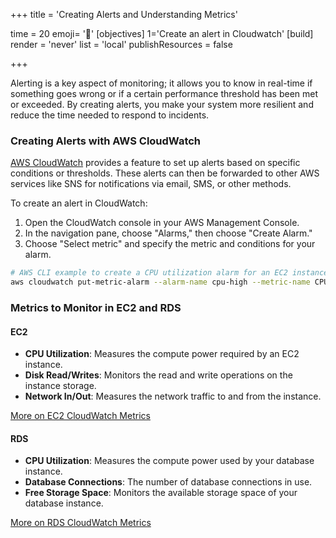 +++
title = 'Creating Alerts and Understanding Metrics'

time = 20
emoji= '🚨'
[objectives]
    1='Create an alert in Cloudwatch'
[build]
  render = 'never'
  list = 'local'
  publishResources = false

+++

Alerting is a key aspect of monitoring; it allows you to know in real-time if something goes wrong or if a certain performance threshold has been met or exceeded. By creating alerts, you make your system more resilient and reduce the time needed to respond to incidents.

### Creating Alerts with AWS CloudWatch

[AWS CloudWatch](https://aws.amazon.com/cloudwatch/) provides a feature to set up alerts based on specific conditions or thresholds. These alerts can then be forwarded to other AWS services like SNS for notifications via email, SMS, or other methods.

To create an alert in CloudWatch:

1. Open the CloudWatch console in your AWS Management Console.
2. In the navigation pane, choose "Alarms," then choose "Create Alarm."
3. Choose "Select metric" and specify the metric and conditions for your alarm.

```bash
# AWS CLI example to create a CPU utilization alarm for an EC2 instance
aws cloudwatch put-metric-alarm --alarm-name cpu-high --metric-name CPUUtilization --namespace AWS/EC2 --statistic Average --period 300 --threshold 70 --comparison-operator GreaterThanThreshold  --dimensions Name=InstanceId,Value=i-12345678 --evaluation-periods 2
```

### Metrics to Monitor in EC2 and RDS

#### EC2

- **CPU Utilization**: Measures the compute power required by an EC2 instance.
- **Disk Read/Writes**: Monitors the read and write operations on the instance storage.
- **Network In/Out**: Measures the network traffic to and from the instance.

[More on EC2 CloudWatch Metrics](https://docs.aws.amazon.com/AWSEC2/latest/UserGuide/viewing_metrics_with_cloudwatch.html)

#### RDS

- **CPU Utilization**: Measures the compute power used by your database instance.
- **Database Connections**: The number of database connections in use.
- **Free Storage Space**: Monitors the available storage space of your database instance.

[More on RDS CloudWatch Metrics](https://docs.aws.amazon.com/AmazonRDS/latest/UserGuide/MonitoringOverview.html)
